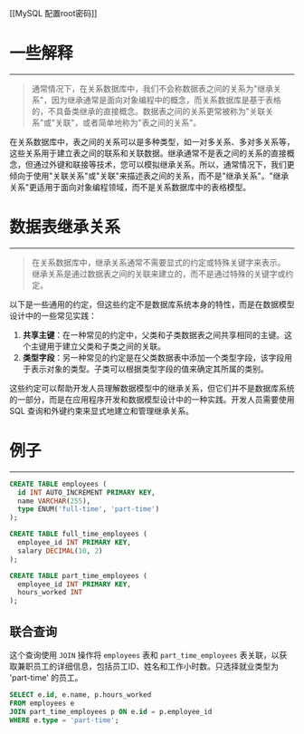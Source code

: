 [[MySQL 配置root密码]] 
# 一些解释
---
>通常情况下，在关系数据库中，我们不会称数据表之间的关系为"继承关系"，因为继承通常是面向对象编程中的概念，而关系数据库是基于表格的，不具备类继承的直接概念。数据表之间的关系更常被称为"关联关系"或"关联"，或者简单地称为"表之间的关系"。

在关系数据库中，表之间的关系可以是多种类型，如一对多关系、多对多关系等，这些关系用于建立表之间的联系和关联数据。继承通常不是表之间的关系的直接概念，但通过外键和联接等技术，您可以模拟继承关系。所以，通常情况下，我们更倾向于使用"关联关系"或"关联"来描述表之间的关系，而不是"继承关系"。"继承关系"更适用于面向对象编程领域，而不是关系数据库中的表格模型。
# 数据表继承关系
---
>在关系数据库中，继承关系通常不需要显式的约定或特殊关键字来表示。
继承关系是通过数据表之间的关联来建立的，而不是通过特殊的关键字或约定。

以下是一些通用的约定，但这些约定不是数据库系统本身的特性，而是在数据模型设计中的一些常见实践：
1. **共享主键**：在一种常见的约定中，父类和子类数据表之间共享相同的主键。这个主键用于建立父类和子类之间的关联。
2. **类型字段**：另一种常见的约定是在父类数据表中添加一个类型字段，该字段用于表示对象的类型。子类可以根据类型字段的值来确定其所属的类别。

这些约定可以帮助开发人员理解数据模型中的继承关系，但它们并不是数据库系统的一部分，而是在应用程序开发和数据模型设计中的一种实践。开发人员需要使用 SQL 查询和外键约束来显式地建立和管理继承关系。
# 例子
---
```sql
CREATE TABLE employees (
  id INT AUTO_INCREMENT PRIMARY KEY,
  name VARCHAR(255),
  type ENUM('full-time', 'part-time')
);

CREATE TABLE full_time_employees (
  employee_id INT PRIMARY KEY,
  salary DECIMAL(10, 2)
);

CREATE TABLE part_time_employees (
  employee_id INT PRIMARY KEY,
  hours_worked INT
);

```
## 联合查询
这个查询使用 `JOIN` 操作将 `employees` 表和 `part_time_employees` 表关联，以获取兼职员工的详细信息，包括员工ID、姓名和工作小时数。只选择就业类型为 'part-time' 的员工。
```sql
SELECT e.id, e.name, p.hours_worked
FROM employees e
JOIN part_time_employees p ON e.id = p.employee_id
WHERE e.type = 'part-time';
```